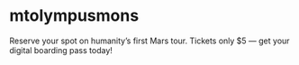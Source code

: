 # mtolympusmons
Reserve your spot on humanity’s first Mars tour. Tickets only $5 — get your digital boarding pass today!
